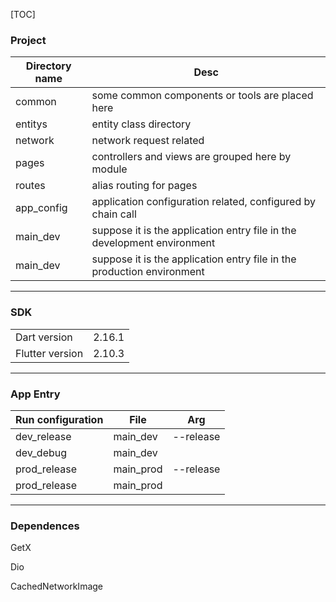 [TOC]



### Project

| Directory name | Desc                                                         |
| -------------- | ------------------------------------------------------------ |
| common         | some common components or tools are placed here              |
| entitys        | entity class directory                                       |
| network        | network request related                                      |
| pages          | controllers and views are grouped here by module             |
| routes         | alias routing for pages                                      |
| app_config     | application configuration related, configured by chain call  |
| main_dev       | suppose it is the application entry file in the development environment |
| main_dev       | suppose it is the application entry file in the production environment |



------



### SDK

|                 |        |
| :-------------- | ------ |
| Dart version    | 2.16.1 |
| Flutter version | 2.10.3 |



------



### App Entry

| Run configuration | File      | Arg       |
| ----------------- | --------- | --------- |
| dev_release       | main_dev  | --release |
| dev_debug         | main_dev  |           |
| prod_release      | main_prod | --release |
| prod_release      | main_prod |           |



------



### Dependences

GetX

Dio

CachedNetworkImage



